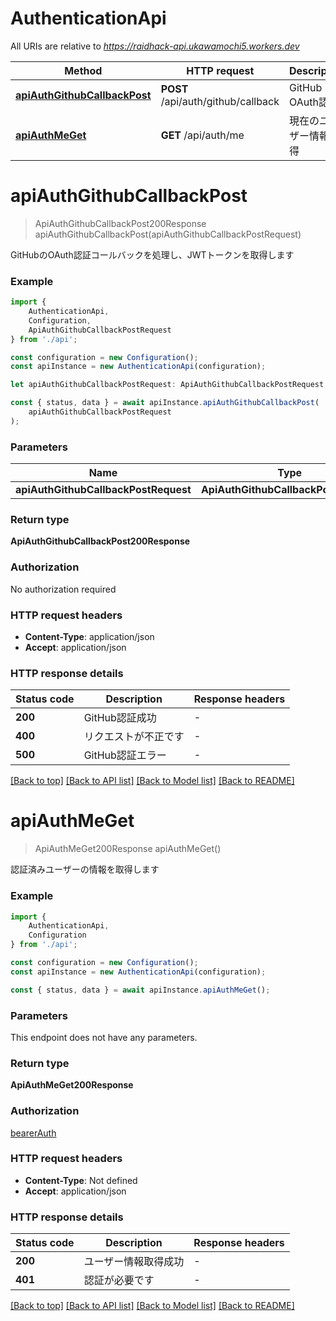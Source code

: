 # AuthenticationApi

All URIs are relative to *https://raidhack-api.ukawamochi5.workers.dev*

|Method | HTTP request | Description|
|------------- | ------------- | -------------|
|[**apiAuthGithubCallbackPost**](#apiauthgithubcallbackpost) | **POST** /api/auth/github/callback | GitHub OAuth認証|
|[**apiAuthMeGet**](#apiauthmeget) | **GET** /api/auth/me | 現在のユーザー情報取得|

# **apiAuthGithubCallbackPost**
> ApiAuthGithubCallbackPost200Response apiAuthGithubCallbackPost(apiAuthGithubCallbackPostRequest)

GitHubのOAuth認証コールバックを処理し、JWTトークンを取得します

### Example

```typescript
import {
    AuthenticationApi,
    Configuration,
    ApiAuthGithubCallbackPostRequest
} from './api';

const configuration = new Configuration();
const apiInstance = new AuthenticationApi(configuration);

let apiAuthGithubCallbackPostRequest: ApiAuthGithubCallbackPostRequest; //

const { status, data } = await apiInstance.apiAuthGithubCallbackPost(
    apiAuthGithubCallbackPostRequest
);
```

### Parameters

|Name | Type | Description  | Notes|
|------------- | ------------- | ------------- | -------------|
| **apiAuthGithubCallbackPostRequest** | **ApiAuthGithubCallbackPostRequest**|  | |


### Return type

**ApiAuthGithubCallbackPost200Response**

### Authorization

No authorization required

### HTTP request headers

 - **Content-Type**: application/json
 - **Accept**: application/json


### HTTP response details
| Status code | Description | Response headers |
|-------------|-------------|------------------|
|**200** | GitHub認証成功 |  -  |
|**400** | リクエストが不正です |  -  |
|**500** | GitHub認証エラー |  -  |

[[Back to top]](#) [[Back to API list]](../README.md#documentation-for-api-endpoints) [[Back to Model list]](../README.md#documentation-for-models) [[Back to README]](../README.md)

# **apiAuthMeGet**
> ApiAuthMeGet200Response apiAuthMeGet()

認証済みユーザーの情報を取得します

### Example

```typescript
import {
    AuthenticationApi,
    Configuration
} from './api';

const configuration = new Configuration();
const apiInstance = new AuthenticationApi(configuration);

const { status, data } = await apiInstance.apiAuthMeGet();
```

### Parameters
This endpoint does not have any parameters.


### Return type

**ApiAuthMeGet200Response**

### Authorization

[bearerAuth](../README.md#bearerAuth)

### HTTP request headers

 - **Content-Type**: Not defined
 - **Accept**: application/json


### HTTP response details
| Status code | Description | Response headers |
|-------------|-------------|------------------|
|**200** | ユーザー情報取得成功 |  -  |
|**401** | 認証が必要です |  -  |

[[Back to top]](#) [[Back to API list]](../README.md#documentation-for-api-endpoints) [[Back to Model list]](../README.md#documentation-for-models) [[Back to README]](../README.md)

